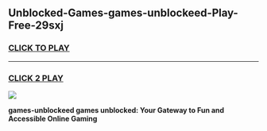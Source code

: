 
## Unblocked-Games-games-unblockeed-Play-Free-29sxj
<h3>
<a href="https://premium76.site?title=games-unblockeed&ref=21A">CLICK TO PLAY</a></h3>
<hr>

<h3>
<a href="https://premium76.site?title=games-unblockeed&ref=21A">CLICK 2 PLAY</a>
  
</h3>

<a href="https://premium76.site?title=games-unblockeed&ref=21A"><img src="https://clearcache.store/games.png"></a>


**games-unblockeed games unblocked: Your Gateway to Fun and Accessible Online Gaming**

